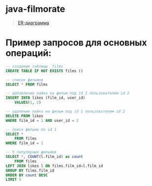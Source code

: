 # java-filmorate
>[ER-диаграмма](https://github.com/m3Rzy/java-filmorate/blob/main/ER-диаграмма.png)
# Пример запросов для основных операций:
```sql
-- создание таблицы `films`
CREATE TABLE IF NOT EXISTS films ()
```
```sql
-- список фильмов
SELECT * FROM films
```
```sql
-- добавление лайка на фильм под id 1 пользователем id 2
INSERT INTO likes (film_id, user_id)
    VALUES(1, 2)
```
```sql
-- удаление лайка на фильм под id 1 пользователем id 2
DELETE FROM likes
WHERE film_id = 1 AND user_id = 2
```
```sql
-- поиск фильма по id 1
SELECT *
    FROM films
WHERE film_id = 1
```
```sql
-- 5 популярных фильмов
SELECT *, COUNT(l.film_id) as count
    FROM films
LEFT JOIN likes l ON films.film_id=l.film_id
GROUP BY films.film_id
ORDER BY count DESC
LIMIT 5
```
